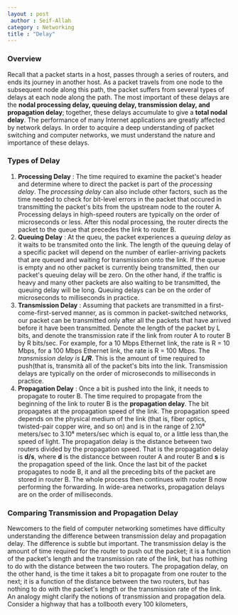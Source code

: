 ```yaml
---
layout : post
 author : Seif-Allah 
category : Networking 
title : "Delay" 
---
```

### Overview 
Recall that a packet starts in a host, passes through a series of routers, and ends its journey in another host. As a packet travels from one node to the subsequent node along this path, the packet suffers from several types of delays at each node along the path. The most important of these delays are the **nodal processing delay, queuing delay, transmission delay, and propagation delay**; together, these delays accumulate to give a **total nodal delay**. The performance of many Internet applications are greatly affected by network delays. In order to acquire a deep understanding of packet switching and computer networks, we must understand the nature and importance of these delays.

### Types of Delay 
1. **Processing Delay** : The time required to examine the packet's header and determine where to direct the packet is part of the *processing delay*. The *processing delay* can also include other factors, such as the time needed to check for bit-level errors in the packet that occured in transmitting the packet's bits from the upstream node to the router A. Processing delays in high-speed routers are typically on the order of microseconds or less. After this nodal processing, the router directs the packet to the queue that precedes the link to router B.
2. **Queuing Delay** : At the queu, the packet experiences a *queuing delay* as it waits to be transmited onto the link. The length of the queuing delay of a specific packet will depend on the number of earlier-arriving packets that are queued and waiting for transmission onto the link. If the queue is empty and no other packet is currently being transmitted, then our packet's queuing delay will be zero. On the other hand, if the traffic is heavy and many other packets are also waiting to be transmitted, the queuing delay will be long. Queuing delays can be on the order of microseconds to milliseconds in practice. 
3. **Transmission Delay** : Assuming that packets are transmitted in a first-come-first-served manner, as is common in packet-switched networks, our packet can be transmitted only after all the packets that have arrived before it have been transmitted. Denote the length of the packet by L bits, and denote the transmission rate if the link from router A to router B by R bits/sec. For example, for a 10 Mbps Ethernet link, the rate is R = 10 Mbps, for a 100 Mbps Ethernet link, the rate is R = 100 Mbps. The *transmission delay is* ***L/R***. This is the amount of time required to push(that is, transmità all of the packet's bits into the link. Transmission delays are typically on the order of microseconds to milliseconds in practice.
4. **Propagation Delay** : Once a bit is pushed into the link, it needs to propagate to router B. The time required to propagate from the beginning of the link to router B is the **propagation delay**. The bit propagates at the propagation speed of the link. The propagation speed depends on the physical medium of the link (that is, fiber optics, twisted-pair copper wire, and so on) and is in the range of 2.10⁸ meters/sec to 3.10⁸ meters/sec which is equal to, or a little less than,the speed of light. The propagation delay is the distance between two routers divided by the propagation speed. That is the propagation delay is **d/s**, where **d** is the distancce between router A and router B and **s** is the propagation speed of the link. Once the last bit of the packet propagates to node B, it and all the preceding bits of the packet are stored in router B. The whole process then continues with router B now performing the forwarding. In wide-area networks, propagation delays are on the order of milliseconds.


### Comparing Transmission and Propagation Delay 
Newcomers to the field of computer networking sometimes have difficulty understanding the difference between transmission delay and propagation delay. The difference is subtle but important. The transmission delay is the amount of time required for the router to push out the packet; it is a function of the packet's length and the transmission rate of the link, but has nothing to do with the distance between the two routers. The propagation delay, on the other hand, is the time it takes a bit to propagate from one router to the next; it is a function of the distance between the two routers, but has nothing to do with the packet's length or the transmission rate of the link. 
An analogy might clarify the notions of transmission and propagation dela. Consider a highway that has a tollbooth every 100 kilometers, 
